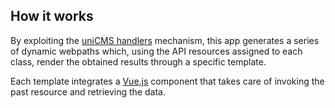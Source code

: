 How it works
------------

By exploiting the
[uniCMS handlers](https://unicms.readthedocs.io/en/latest/contents/how_it_works.html?highlight=handler#publications-and-handlers)
mechanism, this app generates a series of dynamic webpaths which,
using the API resources assigned to each class,
render the obtained results through a specific template.

Each template integrates a [Vue.js](https://vuejs.org/) component that
takes care of invoking the past resource and retrieving the data.
